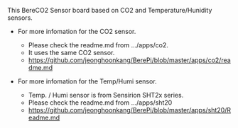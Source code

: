 This BereCO2 Sensor board based on CO2 and Temperature/Hunidity sensors.

- For more infomation for the CO2 sensor.
  - Please check the readme.md from .../apps/co2.
  - It uses the same CO2 sensor.
  - https://github.com/jeonghoonkang/BerePi/blob/master/apps/co2/readme.md

- For more infomation for the Temp/Humi sensor.
  - Temp. / Humi sensor is from Sensirion SHT2x series.
  - Please check the readme.md from .../apps/sht20
  - https://github.com/jeonghoonkang/BerePi/blob/master/apps/sht20/Readme.md

